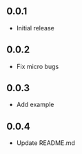 ## 0.0.1

- Initial release

## 0.0.2

- Fix micro bugs

## 0.0.3

- Add example

## 0.0.4

- Update README.md
